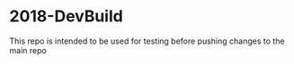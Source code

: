 # 2018-DevBuild

This repo is intended to be used for testing before pushing changes to the main repo 
